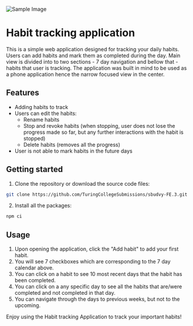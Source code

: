 ![Sample Image](https://github.com/TuringCollegeSubmissions/sbudvy-FE.3/blob/main/public/preview.png)

# Habit tracking application

This is a simple web application designed for tracking your daily habits. Users can add habits and mark them as completed during the day. Main view is divided into to two sections - 7 day navigation and bellow that - habits that user is tracking. The application was built in mind to be used as a phone application hence the narrow focused view in the center. 

## Features

- Adding habits to track
- Users can edit the habits:
  - Rename habits
  - Stop and revoke habits (when stopping, user does not lose the progress made so far, but any further interactions with the habit is stopped)
  - Delete habits (removes all the progress)
- User is not able to mark habits in the future days

## Getting started

1. Clone the repository or download the source code files:

```bash
git clone https://github.com/TuringCollegeSubmissions/sbudvy-FE.3.git
```
2. Install all the packages:

```bash
npm ci
```

## Usage

1. Upon opening the application, click the "Add habit" to add your first habit.
2. You will see 7 checkboxes which are corresponding to the 7 day calendar above.
3. You can click on a habit to see 10 most recent days that the habit has been completed.
4. You can click on a any specific day to see all the habits that are/were completed and not completed in that day.
5. You can navigate through the days to previous weeks, but not to the upcoming. 


Enjoy using the Habit tracking Application to track your important habits!
